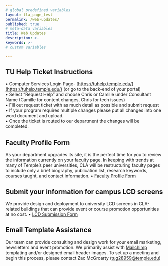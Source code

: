 ```yaml
---
# global predefined variables
layout: tla_page_test
permalink: /web-updates/
published: true
# meta-data variables
title: Web Updates
description: >-
keywords: >-
# custom variables

---
```


## TU Help Ticket Instructions
• Computer Services Login Page- [https://tuhelp.temple.edu/](https://tuhelp.temple.edu/) (or go to the back-end of your portal)<br>
• Select “Request Help” and choose Chris or Camille under Consultant Name (Camille for content changes, Chris for tech issues) <br>
• Fill out request ticket with as much detail as possible and submit request <br>
• If your program requires multiple changes please put all changes into one word document and upload.<br> 
• Once the ticket is routed to our department the changes will be completed.<br>

## Faculty Profile Form
As your department upgrades its site, it is the perfect time for you to review the information currently on your faculty page. In keeping with trends at many of Temple’s peer universities, CLA will be restructuring faculty pages to include only a brief biography, publication list, research keywords, courses taught, and contact information.
•	[Faculty Profile Form](https://form.jotform.us/70153507929156)

## Submit your information for campus LCD screens
We provide design and deployment to university LCD screens in CLA-related buildings that can provide event or course promotion opportunities at no cost. 
•	[LCD Submission Form](https://form.jotform.us/70154361010136)

## Email Template Assistance
Our team can provide consulting and design work for your email marketing, newsletters and event promotion. We primarily assist with [Mailchimp](www.mailchimp.com) templating and/or designed email header images. To set up a meeting and begin this process, please contact Zac McGroarty (tug28959@temple.edu)

